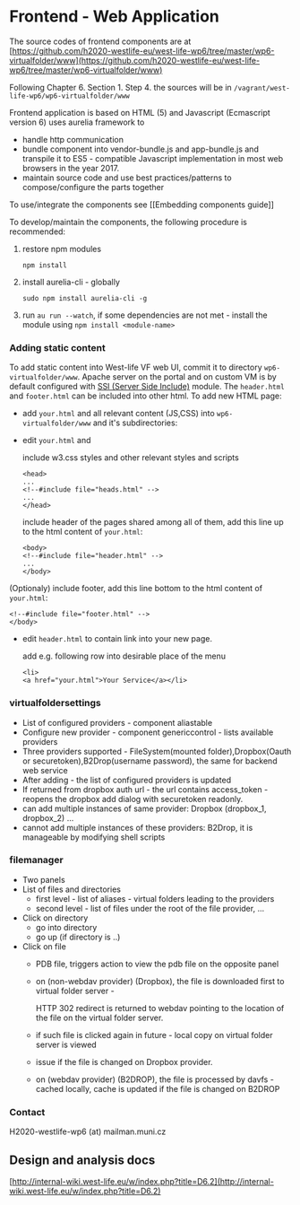 # Frontend - Web Application

The source codes of frontend components are at [https://github.com/h2020-westlife-eu/west-life-wp6/tree/master/wp6-virtualfolder/www](https://github.com/h2020-westlife-eu/west-life-wp6/tree/master/wp6-virtualfolder/www)

Following Chapter 6. Section 1. Step 4. the sources will be in `/vagrant/west-life-wp6/wp6-virtualfolder/www`

Frontend application is based on HTML \(5\) and Javascript \(Ecmascript version 6\) uses aurelia framework to

* handle http communication
* bundle component into vendor-bundle.js and app-bundle.js and transpile it to ES5 - compatible Javascript implementation in most web browsers in the year 2017.
* maintain source code and use best practices/patterns to compose/configure the parts together

To use/integrate the components see \[\[Embedding components guide\]\]

To develop/maintain the components, the following procedure is recommended:

1. restore npm modules 

   ```text
   npm install
   ```

2. install aurelia-cli - globally 

   ```text
   sudo npm install aurelia-cli -g
   ```

3. run `au run --watch`, if some dependencies are not met - install the module using `npm install <module-name>`

### Adding static content

To add static content into West-life VF web UI, commit it to directory `wp6-virtualfolder/www`. Apache server on the portal and on custom VM is by default configured with [SSI \(Server Side Include\)](http://httpd.apache.org/docs/current/howto/ssi.html) module. The `header.html` and `footer.html` can be included into other html. To add new HTML page:

* add `your.html` and all relevant content \(JS,CSS\) into `wp6-virtualfolder/www` and it's subdirectories:
* edit `your.html` and 

  include w3.css styles and other relevant styles and scripts

  ```text
  <head>
  ...
  <!--#include file="heads.html" -->
  ...
  </head>
  ```

  include header of the pages shared among all of them, add this line up to the html content of `your.html`:

  ```text
  <body>
  <!--#include file="header.html" -->
  ...
  </body>
  ```

\(Optionaly\) include footer, add this line bottom to the html content of `your.html`:

```text
<!--#include file="footer.html" -->
</body>
```

* edit `header.html` to contain link into your new page.

  add e.g. following row into desirable place of the menu

  ```text
  <li>
  <a href="your.html">Your Service</a></li>
  ```

### virtualfoldersettings

* List of configured providers - component aliastable
* Configure new provider - component genericcontrol - lists available providers
* Three providers supported - FileSystem\(mounted folder\),Dropbox\(Oauth or securetoken\),B2Drop\(username password\), the same for backend web service
* After adding - the list of configured providers is updated
* If returned from dropbox auth url - the url contains access\_token - reopens the dropbox add dialog with securetoken readonly.
* can add multiple instances of same provider: Dropbox \(dropbox\_1, dropbox\_2\) ...
* cannot add multiple instances of these providers: B2Drop, it is manageable by modifying shell scripts

### filemanager

* Two panels
* List of files and directories
  * first level - list of aliases - virtual folders leading to the providers
  * second level - list of files under the root of the file provider, ...
* Click on directory
  * go into directory
  * go up \(if directory is ..\)
* Click on file
  * PDB file, triggers action to view the pdb file on the opposite panel
  * on \(non-webdav provider\) \(Dropbox\), the file is downloaded first to virtual folder server -

    HTTP 302 redirect is returned to webdav pointing to the location of the file on the virtual folder server.

  * if such file is clicked again in future - local copy on virtual folder server is viewed
  * issue if the file is changed on Dropbox provider.
  * on \(webdav provider\) \(B2DROP\), the file is processed by davfs - cached locally, cache is updated if the file is changed on B2DROP

### Contact

H2020-westlife-wp6 \(at\) mailman.muni.cz

## Design and analysis docs

[http://internal-wiki.west-life.eu/w/index.php?title=D6.2](http://internal-wiki.west-life.eu/w/index.php?title=D6.2)

